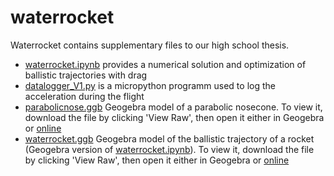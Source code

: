 # waterrocket
Waterrocket contains supplementary files to our high school thesis.
* [waterrocket.ipynb](https://github.com/eckp/waterrocket/blob/master/waterrocket.ipynb) provides a numerical solution and optimization of ballistic trajectories with drag
* [datalogger_V1.py](https://github.com/eckp/waterrocket/blob/master/datalogger_V1.py) is a micropython programm used to log the acceleration during the flight
* [parabolicnose.ggb](https://github.com/eckp/waterrocket/blob/master/parabolicnose.ggb) Geogebra model of a parabolic nosecone. To view it, download the file by clicking 'View Raw', then open it either in Geogebra or [online](https://www.geogebra.org/graphing)
* [waterrocket.ggb](https://github.com/eckp/waterrocket/blob/master/waterrocket.ggb) Geogebra model of the ballistic trajectory of a rocket (Geogebra version of [waterrocket.ipynb](https://github.com/eckp/waterrocket/blob/master/waterrocket.ipynb)). To view it, download the file by clicking 'View Raw', then open it either in Geogebra or [online](https://www.geogebra.org/graphing)

